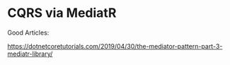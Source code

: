 # CQRS via MediatR

Good Articles:

https://dotnetcoretutorials.com/2019/04/30/the-mediator-pattern-part-3-mediatr-library/
